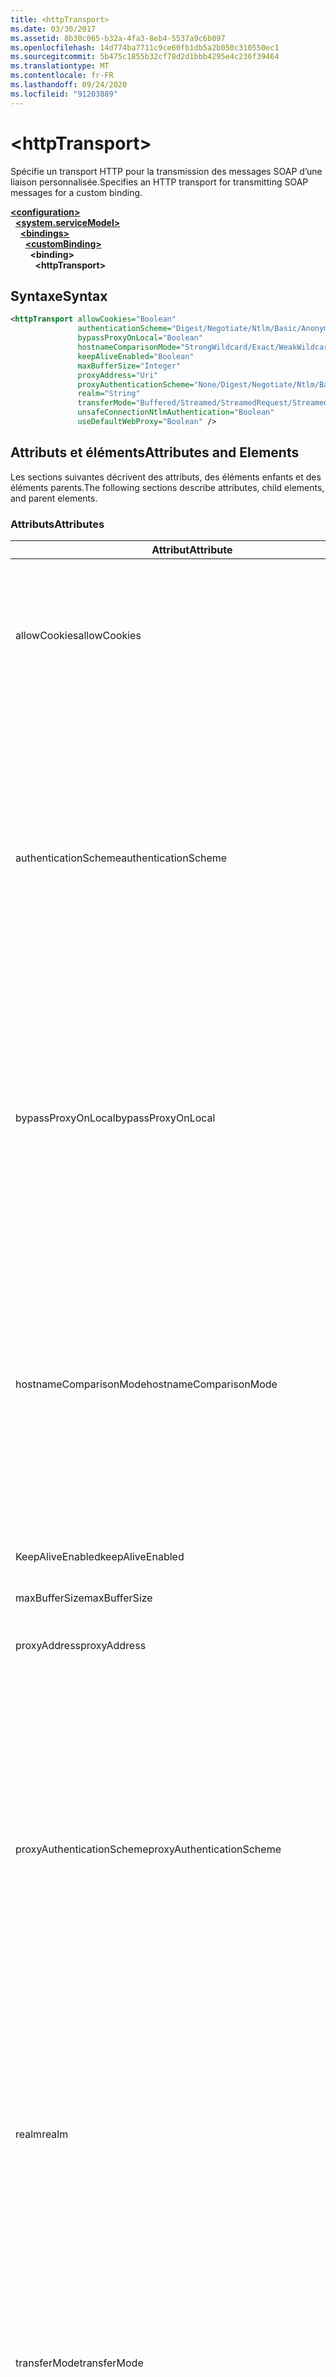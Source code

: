 ```yaml
---
title: <httpTransport>
ms.date: 03/30/2017
ms.assetid: 8b30c065-b32a-4fa3-8eb4-5537a9c6b897
ms.openlocfilehash: 14d774ba7711c9ce60fb1db5a2b050c310550ec1
ms.sourcegitcommit: 5b475c1855b32cf78d2d1bbb4295e4c236f39464
ms.translationtype: MT
ms.contentlocale: fr-FR
ms.lasthandoff: 09/24/2020
ms.locfileid: "91203889"
---
```

# \<httpTransport>

<span data-ttu-id="b017e-101">Spécifie un transport HTTP pour la transmission des messages SOAP d’une liaison personnalisée.</span><span class="sxs-lookup"><span data-stu-id="b017e-101">Specifies an HTTP transport for transmitting SOAP messages for a custom binding.</span></span>  
  
[**\<configuration>**](../configuration-element.md)\
&nbsp;&nbsp;[**\<system.serviceModel>**](system-servicemodel.md)\
&nbsp;&nbsp;&nbsp;&nbsp;[**\<bindings>**](bindings.md)\
&nbsp;&nbsp;&nbsp;&nbsp;&nbsp;&nbsp;[**\<customBinding>**](custombinding.md)\
&nbsp;&nbsp;&nbsp;&nbsp;&nbsp;&nbsp;&nbsp;&nbsp;**\<binding>**\
&nbsp;&nbsp;&nbsp;&nbsp;&nbsp;&nbsp;&nbsp;&nbsp;&nbsp;&nbsp;**\<httpTransport>**  
  
## <a name="syntax"></a><span data-ttu-id="b017e-102">Syntaxe</span><span class="sxs-lookup"><span data-stu-id="b017e-102">Syntax</span></span>  
  
```xml  
<httpTransport allowCookies="Boolean"
               authenticationScheme="Digest/Negotiate/Ntlm/Basic/Anonymous"
               bypassProxyOnLocal="Boolean"
               hostnameComparisonMode="StrongWildcard/Exact/WeakWildcard"
               keepAliveEnabled="Boolean"
               maxBufferSize="Integer"
               proxyAddress="Uri"
               proxyAuthenticationScheme="None/Digest/Negotiate/Ntlm/Basic/Anonymous"
               realm="String"
               transferMode="Buffered/Streamed/StreamedRequest/StreamedResponse"
               unsafeConnectionNtlmAuthentication="Boolean"
               useDefaultWebProxy="Boolean" />
```  
  
## <a name="attributes-and-elements"></a><span data-ttu-id="b017e-103">Attributs et éléments</span><span class="sxs-lookup"><span data-stu-id="b017e-103">Attributes and Elements</span></span>  

 <span data-ttu-id="b017e-104">Les sections suivantes décrivent des attributs, des éléments enfants et des éléments parents.</span><span class="sxs-lookup"><span data-stu-id="b017e-104">The following sections describe attributes, child elements, and parent elements.</span></span>  
  
### <a name="attributes"></a><span data-ttu-id="b017e-105">Attributs</span><span class="sxs-lookup"><span data-stu-id="b017e-105">Attributes</span></span>  
  
|<span data-ttu-id="b017e-106">Attribut</span><span class="sxs-lookup"><span data-stu-id="b017e-106">Attribute</span></span>|<span data-ttu-id="b017e-107">Description</span><span class="sxs-lookup"><span data-stu-id="b017e-107">Description</span></span>|  
|---------------|-----------------|  
|<span data-ttu-id="b017e-108">allowCookies</span><span class="sxs-lookup"><span data-stu-id="b017e-108">allowCookies</span></span>|<span data-ttu-id="b017e-109">Valeur booléenne qui spécifie si le client accepte les cookies et les propage dans de futures demandes.</span><span class="sxs-lookup"><span data-stu-id="b017e-109">A Boolean value that specifies whether the client accepts cookies and propagates them on future requests.</span></span> <span data-ttu-id="b017e-110">La valeur par défaut est `false`.</span><span class="sxs-lookup"><span data-stu-id="b017e-110">The default is `false`.</span></span><br /><br /> <span data-ttu-id="b017e-111">Vous pouvez utiliser cet attribut lorsque vous interagissez avec les services Web ASMX qui utilisent des cookies.</span><span class="sxs-lookup"><span data-stu-id="b017e-111">You can use this attribute when you interact with ASMX Web services that use cookies.</span></span> <span data-ttu-id="b017e-112">De cette manière, vous avez la certitude que les cookies retournés par le serveur sont automatiquement copiés dans toutes les futures demandes du client pour ce service.</span><span class="sxs-lookup"><span data-stu-id="b017e-112">In this way, you can be sure that the cookies returned from the server are automatically copied to all future client requests for that service.</span></span>|  
|<span data-ttu-id="b017e-113">authenticationScheme</span><span class="sxs-lookup"><span data-stu-id="b017e-113">authenticationScheme</span></span>|<span data-ttu-id="b017e-114">Spécifie le protocole utilisé pour authentifier des demandes du client qui sont traitées par un écouteur HTTP.</span><span class="sxs-lookup"><span data-stu-id="b017e-114">Specifies the protocol used to authenticate client requests being processed by an HTTP listener.</span></span> <span data-ttu-id="b017e-115">Les valeurs valides sont les suivantes :</span><span class="sxs-lookup"><span data-stu-id="b017e-115">Valid values include the following:</span></span><br /><br /> <span data-ttu-id="b017e-116">-Digest : spécifie l’authentification Digest.</span><span class="sxs-lookup"><span data-stu-id="b017e-116">-   Digest: Specifies digest authentication.</span></span><br /><span data-ttu-id="b017e-117">-Negotiate : négocie avec le client pour déterminer le schéma d’authentification.</span><span class="sxs-lookup"><span data-stu-id="b017e-117">-   Negotiate: Negotiates with the client to determine the authentication scheme.</span></span> <span data-ttu-id="b017e-118">Si le client et le serveur prennent tous les deux en charge Kerberos, ce protocole est utilisé ; sinon, NTLM est utilisé.</span><span class="sxs-lookup"><span data-stu-id="b017e-118">If both client and server support Kerberos, it is used; otherwise, NTLM is used.</span></span><br /><span data-ttu-id="b017e-119">-NTLM : spécifie l’authentification NTLM.</span><span class="sxs-lookup"><span data-stu-id="b017e-119">-   Ntlm: Specifies NTLM authentication.</span></span><br /><span data-ttu-id="b017e-120">-Basic : spécifie l’authentification de base.</span><span class="sxs-lookup"><span data-stu-id="b017e-120">-   Basic: Specifies basic authentication.</span></span><br /><span data-ttu-id="b017e-121">-Anonymous : spécifie l’authentification anonyme.</span><span class="sxs-lookup"><span data-stu-id="b017e-121">-   Anonymous: Specifies anonymous authentication.</span></span><br /><br /> <span data-ttu-id="b017e-122">La valeur par défaut est Anonymous.</span><span class="sxs-lookup"><span data-stu-id="b017e-122">The default is Anonymous.</span></span> <span data-ttu-id="b017e-123">Cet attribut est de type <xref:System.Net.AuthenticationSchemes>.</span><span class="sxs-lookup"><span data-stu-id="b017e-123">This attribute is of type <xref:System.Net.AuthenticationSchemes>.</span></span> <span data-ttu-id="b017e-124">Cet attribut ne peut être défini qu'une fois.</span><span class="sxs-lookup"><span data-stu-id="b017e-124">This attribute can only be set once.</span></span>|  
|<span data-ttu-id="b017e-125">bypassProxyOnLocal</span><span class="sxs-lookup"><span data-stu-id="b017e-125">bypassProxyOnLocal</span></span>|<span data-ttu-id="b017e-126">Valeur booléenne qui indique s'il faut ignorer le serveur proxy pour les adresses locales.</span><span class="sxs-lookup"><span data-stu-id="b017e-126">A Boolean value that indicates whether to bypass the proxy server for local addresses.</span></span> <span data-ttu-id="b017e-127">La valeur par défaut est `false`.</span><span class="sxs-lookup"><span data-stu-id="b017e-127">The default is `false`.</span></span><br /><br /> <span data-ttu-id="b017e-128">Une adresse locale est une adresse sur le réseau local ou l'intranet.</span><span class="sxs-lookup"><span data-stu-id="b017e-128">A local address is one that is on the local LAN or intranet.</span></span><br /><br /> <span data-ttu-id="b017e-129">Windows Communication Foundation (WCF) ignore toujours le proxy si l’adresse de service commence par `http://localhost` .</span><span class="sxs-lookup"><span data-stu-id="b017e-129">Windows Communication Foundation (WCF) always ignores the proxy if the service address begins with `http://localhost`.</span></span><br /><br /> <span data-ttu-id="b017e-130">Utilisez le nom d'hôte plutôt que localhost si vous souhaitez que les clients passent par un proxy lorsqu'ils communiquent avec des services sur le même ordinateur.</span><span class="sxs-lookup"><span data-stu-id="b017e-130">You should use the host name rather than localhost if you want clients to go through a proxy when talking to services on the same machine.</span></span>|  
|<span data-ttu-id="b017e-131">hostnameComparisonMode</span><span class="sxs-lookup"><span data-stu-id="b017e-131">hostnameComparisonMode</span></span>|<span data-ttu-id="b017e-132">Spécifie le mode de comparaison du nom d'hôte HTTP utilisé pour analyser des URI.</span><span class="sxs-lookup"><span data-stu-id="b017e-132">Specifies the HTTP hostname comparison mode used to parse URIs.</span></span> <span data-ttu-id="b017e-133">Les valeurs valides sont :</span><span class="sxs-lookup"><span data-stu-id="b017e-133">Valid values are,</span></span><br /><br /> <span data-ttu-id="b017e-134">-StrongWildcard : ("+") correspond à tous les noms d’hôtes possibles dans le contexte du schéma, du port et de l’URI relatif spécifiés.</span><span class="sxs-lookup"><span data-stu-id="b017e-134">-   StrongWildcard: ("+") matches all possible hostnames in the context of the specified scheme, port and relative URI.</span></span><br /><span data-ttu-id="b017e-135">-Exact : aucun caractère générique</span><span class="sxs-lookup"><span data-stu-id="b017e-135">-   Exact: no wildcards</span></span><br /><span data-ttu-id="b017e-136">-WeakWildcard : (" \* ") correspond à tous les noms d’hôte possibles dans le contexte du schéma spécifié, du port et des URI relatifs qui n’ont pas été mis en correspondance explicitement ni par le biais du mécanisme à caractères génériques forts.</span><span class="sxs-lookup"><span data-stu-id="b017e-136">-   WeakWildcard: ("\*") matches all possible hostname in the context of the specified scheme, port and relative UIR that have not been matched explicitly or through the strong wildcard mechanism.</span></span><br /><br /> <span data-ttu-id="b017e-137">Cet attribut est de type <xref:System.ServiceModel.HostNameComparisonMode>.</span><span class="sxs-lookup"><span data-stu-id="b017e-137">This attribute is of type <xref:System.ServiceModel.HostNameComparisonMode>.</span></span> <span data-ttu-id="b017e-138">Par défaut, il s’agit de <xref:System.ServiceModel.HostNameComparisonMode.StrongWildcard>.</span><span class="sxs-lookup"><span data-stu-id="b017e-138">The default is <xref:System.ServiceModel.HostNameComparisonMode.StrongWildcard>.</span></span>|  
|<span data-ttu-id="b017e-139">KeepAliveEnabled</span><span class="sxs-lookup"><span data-stu-id="b017e-139">keepAliveEnabled</span></span>|<span data-ttu-id="b017e-140">Valeur booléenne qui spécifie si une connexion persistante doit être établie avec la ressource Internet.</span><span class="sxs-lookup"><span data-stu-id="b017e-140">A Boolean value that specifies whether to make a persistent connection to the internet resource.</span></span>|  
|<span data-ttu-id="b017e-141">maxBufferSize</span><span class="sxs-lookup"><span data-stu-id="b017e-141">maxBufferSize</span></span>|<span data-ttu-id="b017e-142">Entier positif qui spécifie la taille maximale de la mémoire tampon.</span><span class="sxs-lookup"><span data-stu-id="b017e-142">A positive integer that specifies the maximum size of the buffer.</span></span> <span data-ttu-id="b017e-143">La valeur par défaut est 524 288.</span><span class="sxs-lookup"><span data-stu-id="b017e-143">The default is 524288</span></span>|  
|<span data-ttu-id="b017e-144">proxyAddress</span><span class="sxs-lookup"><span data-stu-id="b017e-144">proxyAddress</span></span>|<span data-ttu-id="b017e-145">URI qui spécifie l'adresse du proxy HTTP.</span><span class="sxs-lookup"><span data-stu-id="b017e-145">A URI that specifies the address of the HTTP proxy.</span></span> <span data-ttu-id="b017e-146">Si `useSystemWebProxy` est `true`, ce paramètre doit avoir la valeur `null`.</span><span class="sxs-lookup"><span data-stu-id="b017e-146">If `useSystemWebProxy` is `true`, this setting must be `null`.</span></span> <span data-ttu-id="b017e-147">Par défaut, il s’agit de `null`.</span><span class="sxs-lookup"><span data-stu-id="b017e-147">The default is `null`.</span></span>|  
|<span data-ttu-id="b017e-148">proxyAuthenticationScheme</span><span class="sxs-lookup"><span data-stu-id="b017e-148">proxyAuthenticationScheme</span></span>|<span data-ttu-id="b017e-149">Spécifie le protocole utilisé pour l'authentification des demandes du client qui sont traitées par un proxy HTTP.</span><span class="sxs-lookup"><span data-stu-id="b017e-149">Specifies the protocol used for authenticating client requests being processed by an HTTP proxy.</span></span> <span data-ttu-id="b017e-150">Les valeurs valides sont les suivantes :</span><span class="sxs-lookup"><span data-stu-id="b017e-150">Valid values include the following:</span></span><br /><br /> <span data-ttu-id="b017e-151">-None : aucune authentification n’est effectuée.</span><span class="sxs-lookup"><span data-stu-id="b017e-151">-   None: No authentication is performed.</span></span><br /><span data-ttu-id="b017e-152">-Digest : spécifie l’authentification Digest.</span><span class="sxs-lookup"><span data-stu-id="b017e-152">-   Digest: Specifies digest authentication.</span></span><br /><span data-ttu-id="b017e-153">-Negotiate : négocie avec le client pour déterminer le schéma d’authentification.</span><span class="sxs-lookup"><span data-stu-id="b017e-153">-   Negotiate: Negotiates with the client to determine the authentication scheme.</span></span> <span data-ttu-id="b017e-154">Si le client et le serveur prennent tous les deux en charge Kerberos, ce protocole est utilisé ; sinon, NTLM est utilisé.</span><span class="sxs-lookup"><span data-stu-id="b017e-154">If both client and server support Kerberos, it is used; otherwise, NTLM is used.</span></span><br /><span data-ttu-id="b017e-155">-NTLM : spécifie l’authentification NTLM.</span><span class="sxs-lookup"><span data-stu-id="b017e-155">-   Ntlm: Specifies NTLM authentication.</span></span><br /><span data-ttu-id="b017e-156">-Basic : spécifie l’authentification de base.</span><span class="sxs-lookup"><span data-stu-id="b017e-156">-   Basic: Specifies basic authentication.</span></span><br /><span data-ttu-id="b017e-157">-Anonymous : spécifie l’authentification anonyme.</span><span class="sxs-lookup"><span data-stu-id="b017e-157">-   Anonymous: Specifies anonymous authentication.</span></span><br /><br /> <span data-ttu-id="b017e-158">La valeur par défaut est Anonymous.</span><span class="sxs-lookup"><span data-stu-id="b017e-158">The default is Anonymous.</span></span> <span data-ttu-id="b017e-159">Cet attribut est de type <xref:System.Net.AuthenticationSchemes>.</span><span class="sxs-lookup"><span data-stu-id="b017e-159">This attribute is of type <xref:System.Net.AuthenticationSchemes>.</span></span> <span data-ttu-id="b017e-160">Notez que <xref:System.Net.AuthenticationSchemes.IntegratedWindowsAuthentication?displayProperty=nameWithType> n’est pas pris en charge.</span><span class="sxs-lookup"><span data-stu-id="b017e-160">Note that <xref:System.Net.AuthenticationSchemes.IntegratedWindowsAuthentication?displayProperty=nameWithType> is not supported.</span></span>|  
|<span data-ttu-id="b017e-161">realm</span><span class="sxs-lookup"><span data-stu-id="b017e-161">realm</span></span>|<span data-ttu-id="b017e-162">Chaîne qui spécifie le domaine à utiliser sur le proxy/serveur.</span><span class="sxs-lookup"><span data-stu-id="b017e-162">A string that specifies the realm to use on the proxy/server.</span></span> <span data-ttu-id="b017e-163">La valeur par défaut est une chaîne vide.</span><span class="sxs-lookup"><span data-stu-id="b017e-163">The default is an empty string.</span></span><br /><br /> <span data-ttu-id="b017e-164">Les serveurs utilisent des domaines pour partitionner des ressources protégées.</span><span class="sxs-lookup"><span data-stu-id="b017e-164">Servers use realms to partition protected resources.</span></span> <span data-ttu-id="b017e-165">Chaque partition peut posséder son propre schéma d'authentification et/ou sa base de données d'autorisation.</span><span class="sxs-lookup"><span data-stu-id="b017e-165">Each partition can have its own authentication scheme and/or authorization database.</span></span> <span data-ttu-id="b017e-166">Les domaines sont utilisés uniquement pour les authentifications Digest et de base.</span><span class="sxs-lookup"><span data-stu-id="b017e-166">Realms are used only for basic and digest authentication.</span></span> <span data-ttu-id="b017e-167">Lorsqu'un client est correctement authentifié, l'authentification est valide pour toutes les ressources contenues dans un domaine donné.</span><span class="sxs-lookup"><span data-stu-id="b017e-167">After a client successfully authenticates, the authentication is valid for all resources in a given realm.</span></span> <span data-ttu-id="b017e-168">Pour obtenir une description détaillée des domaines, consultez la RFC 2617 sur le [site Web IETF](https://www.ietf.org).</span><span class="sxs-lookup"><span data-stu-id="b017e-168">For a detailed description of realms, see RFC 2617 at the [IETF website](https://www.ietf.org).</span></span>|  
|<span data-ttu-id="b017e-169">transferMode</span><span class="sxs-lookup"><span data-stu-id="b017e-169">transferMode</span></span>|<span data-ttu-id="b017e-170">Spécifie si les messages sont mis en mémoire tampon ou transmis en continu ou s'il s'agit d'une demande ou d'une réponse.</span><span class="sxs-lookup"><span data-stu-id="b017e-170">Specifies whether messages are buffered or streamed or a request or response.</span></span> <span data-ttu-id="b017e-171">Les valeurs valides sont les suivantes :</span><span class="sxs-lookup"><span data-stu-id="b017e-171">Valid values include the following:</span></span><br /><br /> <span data-ttu-id="b017e-172">-Buffered : les messages de demande et de réponse sont mis en mémoire tampon.</span><span class="sxs-lookup"><span data-stu-id="b017e-172">-   Buffered: The request and response messages are buffered.</span></span><br /><span data-ttu-id="b017e-173">-Streaming : les messages de demande et de réponse sont diffusés en continu.</span><span class="sxs-lookup"><span data-stu-id="b017e-173">-   Streamed: The request and response messages are streamed.</span></span><br /><span data-ttu-id="b017e-174">-StreamedRequest : le message de demande est transmis en continu et le message de réponse est mis en mémoire tampon.</span><span class="sxs-lookup"><span data-stu-id="b017e-174">-   StreamedRequest: The request message is streamed and the response message is buffered.</span></span><br /><span data-ttu-id="b017e-175">-StreamedResponse : le message de demande est mis en mémoire tampon et le message de réponse est transmis en continu.</span><span class="sxs-lookup"><span data-stu-id="b017e-175">-   StreamedResponse: The request message is buffered and the response message is streamed.</span></span><br /><br /> <span data-ttu-id="b017e-176">La valeur par défaut est Buffered.</span><span class="sxs-lookup"><span data-stu-id="b017e-176">The default is Buffered.</span></span> <span data-ttu-id="b017e-177">Cet attribut est de type <xref:System.ServiceModel.TransferMode>.</span><span class="sxs-lookup"><span data-stu-id="b017e-177">This attribute is of type <xref:System.ServiceModel.TransferMode> .</span></span>|  
|<span data-ttu-id="b017e-178">unsafeConnectionNtlmAuthentication</span><span class="sxs-lookup"><span data-stu-id="b017e-178">unsafeConnectionNtlmAuthentication</span></span>|<span data-ttu-id="b017e-179">Valeur booléenne qui spécifie si le partage de connexion potentiellement dangereux est activé sur le serveur.</span><span class="sxs-lookup"><span data-stu-id="b017e-179">A Boolean value that specifies whether Unsafe Connection Sharing is enabled on the server.</span></span> <span data-ttu-id="b017e-180">La valeur par défaut est `false`.</span><span class="sxs-lookup"><span data-stu-id="b017e-180">The default is `false`.</span></span> <span data-ttu-id="b017e-181">S'il est activé, l'authentification NTLM est exécutée une fois sur chaque connexion TCP.</span><span class="sxs-lookup"><span data-stu-id="b017e-181">If enabled, NTLM authentication is performed once on each TCP connection.</span></span>|  
|<span data-ttu-id="b017e-182">useDefaultWebProxy</span><span class="sxs-lookup"><span data-stu-id="b017e-182">useDefaultWebProxy</span></span>|<span data-ttu-id="b017e-183">Valeur booléenne qui spécifie si les paramètres proxy à l'échelle de l'ordinateur sont utilisés plutôt que ceux spécifiques à l'utilisateur.</span><span class="sxs-lookup"><span data-stu-id="b017e-183">A Boolean value that specifies whether the machine-wide proxy settings are used rather than the user specific settings.</span></span> <span data-ttu-id="b017e-184">Par défaut, il s’agit de `true`.</span><span class="sxs-lookup"><span data-stu-id="b017e-184">The default is `true`.</span></span>|  
  
### <a name="child-elements"></a><span data-ttu-id="b017e-185">Éléments enfants</span><span class="sxs-lookup"><span data-stu-id="b017e-185">Child Elements</span></span>  

 <span data-ttu-id="b017e-186">None</span><span class="sxs-lookup"><span data-stu-id="b017e-186">None</span></span>  
  
### <a name="parent-elements"></a><span data-ttu-id="b017e-187">Éléments parents</span><span class="sxs-lookup"><span data-stu-id="b017e-187">Parent Elements</span></span>  
  
|<span data-ttu-id="b017e-188">Élément</span><span class="sxs-lookup"><span data-stu-id="b017e-188">Element</span></span>|<span data-ttu-id="b017e-189">Description</span><span class="sxs-lookup"><span data-stu-id="b017e-189">Description</span></span>|  
|-------------|-----------------|  
|[\<binding>](bindings.md)|<span data-ttu-id="b017e-190">Définit toutes les fonctions de liaison d’une liaison personnalisée.</span><span class="sxs-lookup"><span data-stu-id="b017e-190">Defines all binding capabilities of the custom binding.</span></span>|  
  
## <a name="remarks"></a><span data-ttu-id="b017e-191">Notes</span><span class="sxs-lookup"><span data-stu-id="b017e-191">Remarks</span></span>  

 <span data-ttu-id="b017e-192">L'élément `httpTransport` constitue le point de départ pour créer une liaison personnalisée qui implémente le protocole de transport HTTP.</span><span class="sxs-lookup"><span data-stu-id="b017e-192">The `httpTransport` element is the starting point for creating a custom binding that implements the HTTP transport protocol.</span></span> <span data-ttu-id="b017e-193">HTTP est le principal transport utilisé à des fins d'interopérabilité.</span><span class="sxs-lookup"><span data-stu-id="b017e-193">HTTP is the primary transport used for interoperability purposes.</span></span> <span data-ttu-id="b017e-194">Ce transport est pris en charge par le Windows Communication Foundation (WCF) pour garantir l’interopérabilité avec d’autres piles de services Web non-WCF.</span><span class="sxs-lookup"><span data-stu-id="b017e-194">This transport is supported by the Windows Communication Foundation (WCF) to ensure interoperability with other non-WCF Web services stacks.</span></span>  
  
## <a name="see-also"></a><span data-ttu-id="b017e-195">Voir aussi</span><span class="sxs-lookup"><span data-stu-id="b017e-195">See also</span></span>

- <xref:System.ServiceModel.Configuration.HttpTransportElement>
- <xref:System.ServiceModel.Channels.HttpTransportBindingElement>
- <xref:System.ServiceModel.Channels.TransportBindingElement>
- <xref:System.ServiceModel.Channels.CustomBinding>
- [<span data-ttu-id="b017e-196">Transports</span><span class="sxs-lookup"><span data-stu-id="b017e-196">Transports</span></span>](../../../wcf/feature-details/transports.md)
- [<span data-ttu-id="b017e-197">Choix d'un transport</span><span class="sxs-lookup"><span data-stu-id="b017e-197">Choosing a Transport</span></span>](../../../wcf/feature-details/choosing-a-transport.md)
- [<span data-ttu-id="b017e-198">Liaisons</span><span class="sxs-lookup"><span data-stu-id="b017e-198">Bindings</span></span>](../../../wcf/bindings.md)
- [<span data-ttu-id="b017e-199">Extension de liaisons</span><span class="sxs-lookup"><span data-stu-id="b017e-199">Extending Bindings</span></span>](../../../wcf/extending/extending-bindings.md)
- [<span data-ttu-id="b017e-200">Liaisons personnalisées</span><span class="sxs-lookup"><span data-stu-id="b017e-200">Custom Bindings</span></span>](../../../wcf/extending/custom-bindings.md)
- [\<customBinding>](custombinding.md)

